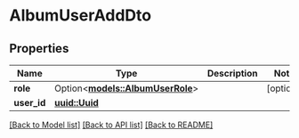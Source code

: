# AlbumUserAddDto

## Properties

Name | Type | Description | Notes
------------ | ------------- | ------------- | -------------
**role** | Option<[**models::AlbumUserRole**](AlbumUserRole.md)> |  | [optional]
**user_id** | [**uuid::Uuid**](uuid::Uuid.md) |  | 

[[Back to Model list]](../README.md#documentation-for-models) [[Back to API list]](../README.md#documentation-for-api-endpoints) [[Back to README]](../README.md)


